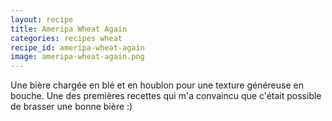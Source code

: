 ```yaml
---
layout: recipe
title: Ameripa Wheat Again
categories: recipes wheat
recipe_id: ameripa-wheat-again
image: ameripa-wheat-again.png
---
```

Une bière chargée en blé et en houblon pour une texture généreuse en bouche. Une des premières recettes qui m'a convaincu que c'était possible de brasser une bonne bière :)